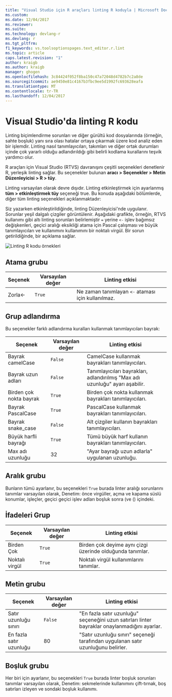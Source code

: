 ```yaml
---
title: "Visual Studio için R araçları linting R koduyla | Microsoft Docs"
ms.custom: 
ms.date: 12/04/2017
ms.reviewer: 
ms.suite: 
ms.technology: devlang-r
ms.devlang: r
ms.tgt_pltfrm: 
f1_keywords: vs.toolsoptionspages.text_editor.r.lint
ms.topic: article
caps.latest.revision: "1"
author: kraigb
ms.author: kraigb
manager: ghogen
ms.openlocfilehash: 3c84424f052f8ba150c47a72048d4782b7c2a8de
ms.sourcegitcommit: ae9450e81c4167b3fbc9ee5d1992fc693628eafa
ms.translationtype: MT
ms.contentlocale: tr-TR
ms.lasthandoff: 12/04/2017
---
```

# <a name="linting-r-code-in-visual-studio"></a>Visual Studio'da linting R kodu

Linting biçimlendirme sorunları ve diğer gürültü kod dosyalarında (örneğin, sahte boşluk) yanı sıra olası hatalar ortaya çıkarmak üzere kod analiz eden bir işlemdir. Linting nasıl tanımlayıcıları, takımları ve diğer ortak durumları içinde çok yararlı olduğu adlandırıldığı gibi belirli kodlama kurallarını teşvik yardımcı olur.

R araçları için Visual Studio (RTVS) davranışını çeşitli seçenekleri denetlenir R, yerleşik linting sağlar. Bu seçenekler bulunan **aracı > Seçenekler > Metin Düzenleyicisi > R > tüy**.

Linting varsayılan olarak devre dışıdır. Linting etkinleştirmek için ayarlanmış **tüm > etkinleştirmek tüy** seçeneği true. Bu konuda aşağıdaki bölümlerde, diğer tüm linting seçenekleri açıklanmaktadır:

Siz yazarken etkinleştirildiğinde, linting Düzenleyicisi'nde uygulanır. Sorunlar yeşil dalgalı çizgiler görüntülenir. Aşağıdaki grafikte, örneğin, RTVS kullanımı gibi altı linting sorunları belirlemiştir `=` yerine `<-` işlev bağımsız değişkenleri, geçici aralığı eksikliği atama için Pascal çalışması ve büyük tanımlayıcıları ve kullanımını kullanımını bir noktalı virgül. Bir sorun getirildiğinde, bir açıklama sağlar.

![Linting R kodu örnekleri](media/linting-01.png)

## <a name="assignment-group"></a>Atama grubu

| Seçenek | Varsayılan değer | Linting etkisi |
| --- | --- | --- |
| Zorla\<- | `True` | Ne zaman tanımlayan `<-` ataması için kullanılmaz. |

## <a name="naming-group"></a>Grup adlandırma

Bu seçenekler farklı adlandırma kuralları kullanmak tanımlayıcıları bayrak:

| Seçenek | Varsayılan değer | Linting etkisi |
| --- | --- | --- |
| Bayrak camelCase | `False` | CamelCase kullanmak bayrakları tanımlayıcıları. |
| Bayrak uzun adları | `False` | Tanımlayıcıları bayrakları, adlandırılmış "Max adı uzunluğu" ayarı aşabilir. |
| Birden çok nokta bayrak | `True` | Birden çok nokta kullanmak bayrakları tanımlayıcıları. |
| Bayrak PascalCase | `True` | PascalCase kullanmak bayrakları tanımlayıcıları. |
| Bayrak snake_case | `False` | Alt çizgiler kullanın bayrakları tanımlayıcıları. |
| Büyük harfli bayrağı | `True` | Tümü büyük harf kullanın bayrakları tanımlayıcıları. |
| Max adı uzunluğu | 32 | "Ayar bayrağı uzun adlarla" uygulanan uzunluğu. |

## <a name="spacing-group"></a>Aralık grubu

Bunların tümü ayarlanır, bu seçenekleri `True` burada linter aralığı sorunlarını tanımlar varsayılan olarak, Denetim: önce virgüller, açma ve kapama süslü konumlar, işleçler, geçici geçici işlev adları boşluk sonra (ve () içindeki.

## <a name="statements-group"></a>İfadeleri Grup

| Seçenek | Varsayılan değer | Linting etkisi |
| --- | --- | --- |
| Birden Çok | `True` | Birden çok deyime aynı çizgi üzerinde olduğunda tanımlar. |
| Noktalı virgül | `True` | Noktalı virgül kullanımlarını tanımlar. |

## <a name="text-group"></a>Metin grubu

| Seçenek | Varsayılan değer | Linting etkisi |
| --- | --- | --- |
| Satır uzunluğu sınırı | `False` | "En fazla satır uzunluğu" seçeneğini uzun satırları linter bayraklar onaylanmadığını ayarlar. |
| En fazla satır uzunluğu | 80 | "Satır uzunluğu sınırı" seçeneği tarafından uygulanan satır uzunluğunu belirler. |

## <a name="whitespace-group"></a>Boşluk grubu

Her biri için ayarlanır, bu seçenekleri `True` burada linter boşluk sorunları tanımlar varsayılan olarak, Denetim: sekmelerinde kullanımını çift-tırnak, boş satırları izleyen ve sondaki boşluk kullanımı.